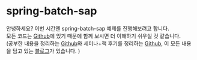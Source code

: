 # spring-batch-sap

안녕하세요? 이번 시간엔 spring-batch-sap 예제를 진행해보려고 합니다.  
모든 코드는 [Github](https://github.com/jojoldu/blog-code/tree/master/spring-batch-sap)에 있기 때문에 함께 보시면 더 이해하기 쉬우실 것 같습니다.  
(공부한 내용을 정리하는 [Github](https://github.com/jojoldu/blog-code)와 세미나+책 후기를 정리하는 [Github](https://github.com/jojoldu/review), 이 모든 내용을 담고 있는 [블로그](http://jojoldu.tistory.com/)가 있습니다. )<br/>


 